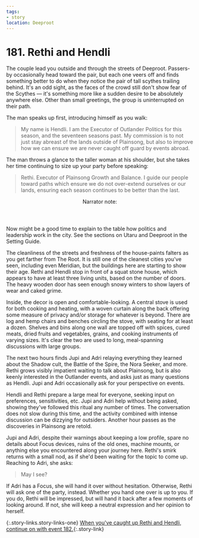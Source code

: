 ```yaml
---
tags:
- story
location: Deeproot
---
```


# 181. Rethi and Hendli

The couple lead you outside and through the streets of Deeproot.
Passers-by occasionally head toward the pair, but each one veers off and finds something better to do when they notice the pair of tall scythes trailing behind.
It's an odd sight, as the faces of the crowd still don't show fear of the Scythes — it's something more like a sudden desire to be absolutely anywhere else.
Other than small greetings, the group is uninterrupted on their path.

The man speaks up first, introducing himself as you walk:

> My name is Hendli.
> I am the Executor of Outlander Politics for this season, and the seventeen seasons past.
> My commission is to not just stay abreast of the lands outside of Plainsong, but also to improve how we can ensure we are never caught off guard by events abroad.

The man throws a glance to the taller woman at his shoulder, but she takes her time continuing to size up your party before speaking:

> Rethi.
> Executor of Plainsong Growth and Balance.
> I guide our people toward paths which ensure we do not over-extend ourselves or our lands, ensuring each season continues to be better than the last.

<aside class="narrator-note">
<header>Narrator note:</header>
Now might be a good time to explain to the table how politics and leadership work in the city.
See the sections on Utaru and Deeproot in the Setting Guide. 
</aside>

The cleanliness of the streets and freshness of the house-paints falters as you get farther from The Root.
It is still one of the cleanest cities you've seen, including even Meridian, but the buildings here are starting to show their age.
Rethi and Hendli stop in front of a squat stone house, which appears to have at least three living units, based on the number of doors.
The heavy wooden door has seen enough snowy winters to show layers of wear and caked grime.

Inside, the decor is open and comfortable-looking.
A central stove is used for both cooking and heating, with a woven curtain along the back offering some measure of privacy and/or storage for whatever is beyond.
There are log and hemp chairs and benches circling the stove, with seating for at least a dozen.
Shelves and bins along one wall are topped off with spices, cured meats, dried fruits and vegetables, grains, and cooking instruments of varying sizes.
It's clear the two are used to long, meal-spanning discussions with large groups.

The next two hours finds Jupi and Adri relaying everything they learned about the Shadow cult, the Battle of the Spire, the Nora Seeker, and more.
Rethi grows visibly impatient waiting to talk about Plainsong, but is also keenly interested in the Outlander events, and asks just as many questions as Hendli.
Jupi and Adri occasionally ask for your perspective on events.

Hendli and Rethi prepare a large meal for everyone, seeking input on preferences, sensitivities, etc.
Jupi and Adri help without being asked, showing they've followed this ritual any number of times.
The conversation does not slow during this time, and the activity combined with intense discussion can be dizzying for outsiders.
Another hour passes as the discoveries in Plainsong are retold.

Jupi and Adri, despite their warnings about keeping a low profile, spare no details about Focus devices, ruins of the old ones, machine mounts, or anything else you encountered along your journey here.
Rethi's smirk returns with a small nod, as if she'd been waiting for the topic to come up.
Reaching to Adri, she asks:

> May I see?

If Adri has a Focus, she will hand it over without hesitation.
Otherwise, Rethi will ask one of the party, instead.
Whether you hand one over is up to you.
If you do, Rethi will be impressed, but will hand it back after a few moments of looking around.
If not, she will keep a neutral expression and her opinion to herself.

{:.story-links.story-links-one}
[When you've caught up Rethi and Hendli, continue on with event 182.](182-next-steps.md){:.story-link}
